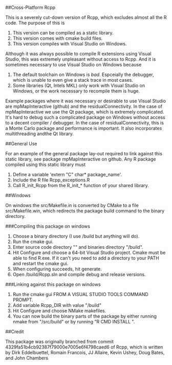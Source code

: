 ##Cross-Platform Rcpp

This is a severely cut-down version of Rcpp, which excludes almost all the R code. The purpose of this is

1. This version can be compiled as a static library.
2. This version comes with cmake build files.
3. This version compiles with Visual Studio on Windows. 

Although it was always possible to compile R extensions using Visual Studio, this was extremely unpleasant without access to Rcpp. And it is sometimes necessary to use Visual Studio on Windows because

1. The default toolchain on Windows is *bad*. Espceially the debugger, which is unable to even give a stack trace in most cases.
2. Some libraries (Qt, Intels MKL) only work with Visual Studio on Windows, or the work necessary to recompile them is huge. 

Example packages where it was necessary or desirable to use Visual Studio are mpMapInteractive (github) and the residualConnectivity. 
In the case of mpMapInteractive we use the Qt package, which is extremely complicated. It's hard to debug such a complicated package on Windows without access to a decent compiler / debugger.
In the case of residualConnectivity, this is a Monte Carlo package and performance is important. It also incorporates multithreading andthe Qt library. 

##General Use

For an example of the general package lay-out required to link against this static library, see package mpMapInteractive on github. Any R package compiled using this static library must

1. Define a variable 'extern "C" char* package_name'. 
2. Include the R file Rcpp_exceptions.R
3. Call R_init_Rcpp from the R_init_* function of your shared library. 

##Windows 

On windows the src/Makefile.in is converted by CMake to a file src/Makefile.win, which redirects the package build command to the binary directory.

###Compiling this package on windows

1. Choose a binary directory (I use <RcppRoot>/build but anything will do).
2. Run the cmake gui. 
3. Enter source code directory "<RcppRoot>" and binaries directory "<RcppRoot>/build". 
4. Hit Configure and choose a 64-bit Visual Studio project. Cmake must be able to find R.exe. If it can't you need to add a directory to your PATH and restart the cmake gui. 
5. When configuring succeeds, hit generate. 
6. Open <RcppRoot>/build/Rcpp.sln and compile debug and release versions. 

###Linking against this package on windows

1. Run the cmake gui FROM A VISUAL STUDIO TOOLS COMMAND PROMPT. 
2. Add variable Rcpp_DIR with value "<RcppRoot>/build"
3. Hit Configure and choose NMake makefiles. 
4. You can now build the binary parts of the package by either running nmake from "<PackageRoot>/src/build" or by running "R CMD INSTALL <PackageRoot>". 

##Credit

This package was originally branched from commit 4329fa51b4cb92387f79000e7005e6f4798caed6 of Rcpp, which is written by Dirk Eddelbuettel, Romain Francois, JJ Allaire, Kevin Ushey, Doug Bates, and John Chambers
